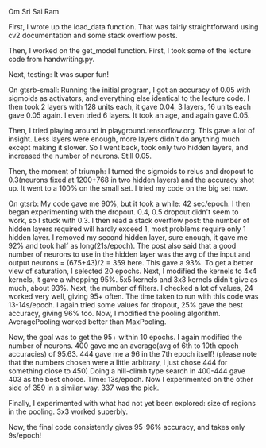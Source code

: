 Om Sri Sai Ram

First, I wrote up the load_data function. That was fairly straightforward using cv2 documentation and some stack overflow posts.

Then, I worked on the get_model function. First, I took some of the lecture code from handwriting.py.

Next, testing:
It was super fun!

On gtsrb-small:
Running the initial program, I got an accuracy of 0.05 with sigmoids as activators, and everything else identical to the lecture code.
I then took 2 layers with 128 units each, it gave 0.04, 3 layers, 16 units each gave 0.05 again. I even tried 6 layers. It took an
age, and again gave 0.05.

Then, I tried playing around in playground.tensorflow.org. This gave a lot of insight. Less layers were enough, more layers didn't do
anything much except making it slower. So I went back, took only two hidden layers, and increased the number of neurons. Still 0.05.

Then, the moment of triumph: I turned the sigmoids to relus and dropout to 0.3(neurons fixed at 1200+768 in two hidden layers) and
the accuracy shot up. It went to a 100% on the small set. I tried my code on the big set now.

On gtsrb:
My code gave me 90%, but it took a while: 42 sec/epoch. I then began experimenting with the dropout. 0.4, 0.5 dropout didn't seem to
work, so I stuck with 0.3. I then read a stack overflow post: the number of hidden layers required will hardly exceed 1, most problems
require only 1 hidden layer. I removed my second hidden layer, sure enough, it gave me 92% and took half as long(21s/epoch). The post
also said that a good number of neurons to use in the hidden layer was the avg of the input and output neurons = (675+43)/2 = 359 here.
This gave a 93%. To get a better view of saturation, I selected 20 epochs. Next, I modified the kernels to 4x4 kernels, it gave a
whopping 95%. 5x5 kernels and 3x3 kernels didn't give as much, about 93%. Next, the number of filters. I checked a lot of values,
24 worked very well, giving 95+ often. The time taken to run with this code was 13-14s/epoch. I again tried some values for dropout,
25% gave the best accuracy, giving 96% too. Now, I modified the pooling algorithm. AveragePooling worked better than MaxPooling.

Now, the goal was to get the 95+ within 10 epochs. I again modified the number of neurons. 400 gave me an average(avg of 6th to 10th
epoch accuracies) of 95.63. 444 gave me a 96 in the 7th epoch itself! (please note that the numbers chosen were a little arbitrary, I just
chose 444 for something close to 450) Doing a hill-climb type search in 400-444 gave 403 as the best choice. Time: 13s/epoch. Now I
experimented on the other side of 359 in a similar way. 337 was the pick.

Finally, I experimented with what had not yet been explored: size of regions in the pooling. 3x3 worked superbly.

Now, the final code consistently gives 95-96% accuracy, and takes only 9s/epoch!
